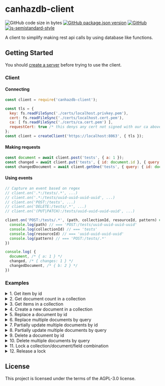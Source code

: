# canhazdb-client
![GitHub code size in bytes](https://img.shields.io/github/languages/code-size/canhazdb/client)
[![GitHub package.json version](https://img.shields.io/github/package-json/v/canhazdb/client)](https://github.com/canhazdb/client/blob/master/package.json)
[![GitHub](https://img.shields.io/github/license/canhazdb/client)](https://github.com/canhazdb/client/blob/master/LICENSE)
[![js-semistandard-style](https://img.shields.io/badge/code%20style-semistandard-brightgreen.svg)](https://github.com/standard/semistandard)

A client to simplify making rest api calls by using database like functions.

## Getting Started
You should [create a server](https://github.com/canhazdb/server#server-via-the-cli) before
trying to use the client.

### Client

#### Connecting
```javascript
const client = require('canhazdb-client');

const tls = {
  key: fs.readFileSync('./certs/localhost.privkey.pem'),
  cert: fs.readFileSync('./certs/localhost.cert.pem'),
  ca: [ fs.readFileSync('./certs/ca.cert.pem') ],
  requestCert: true /* this denys any cert not signed with our ca above */
};
const client = createClient('https://localhost:8063', { tls });
```

#### Making requests
```javascript
const document = await client.post('tests', { a: 1 });
const changed = await client.put('tests', { id: document.id }, { query: { b: 2 } });
const changedDocument = await client.getOne('tests', { query: { id: document.id } });
```

#### Using events
```javascript
// Capture an event based on regex
// client.on('.*:/tests/.*', ...)
// client.on('.*:/tests/uuid-uuid-uuid-uuid', ...)
// client.on('POST:/tests', ...)
// client.on('DELETE:/tests/.*', ...)
// client.on('(PUT|PATCH):/tests/uuid-uuid-uuid-uuid', ...)

client.on('POST:/tests/.*', (path, collectionId, resourceId, pattern) => {
  console.log(path) // === 'POST:/tests/uuid-uuid-uuid-uuid'
  console.log(collectionId) // === 'tests'
  console.log(resourceId) // === 'uuid-uuid-uuid-uuid'
  console.log(pattern) // === 'POST:/tests/.*'
})

console.log( {
  document, /* { a: 1 } */
  changed, /* { changes: 1 } */
  changedDocument, /* { b: 2 } */
})
```

### Examples
<details>
<summary>1. Get item by id</summary>
```javascript
client.get('tests', { 
  query: {
    id: 'example-uuid-paramater'
  }
});
```
</details>

<details>
<summary>2. Get document count in a collection</summary>
```javascript
client.count('tests', {
  query: {
    firstName: 'Joe'
  }
});
```
</details>

<details>
<summary>3. Get items in a collection</summary>
**Client:**
```javascript
client.get('tests', {
  query: {
    firstName: 'Joe'
  },
  limit: 10,
  order: 'desc(firstName)'
});
```
</details>

<details>
<summary>4. Create a new document in a collection</summary>
```javascript
client.post('tests', {
  firstName: 'Joe'
});
```
</details>

<details>
<summary>5. Replace a document by id</summary>
```javascript
client.put('tests', {
  firstName: 'Joe'
});
```
</details>

<details>
<summary>6. Replace multiple documents by query</summary>
```javascript
client.put('tests', {
    firstName: 'Zoe',
    location: 'GB',
    timezone: 'GMT'
}, {
  query: {
    location: 'GB'
  }
});
```
</details>

<details>
<summary>7. Partially update multiple documents by id</summary>
```javascript
client.patch('tests', {
    timezone: 'GMT'
}, {
  query: {
    location: 'GB'
  }
});
```
</details>

<details>
<summary>8. Partially update multiple documents by query</summary>
```javascript
client.patch('tests', {
    timezone: 'GMT'
}, {
  query: {
    location: 'GB'
  }
});
```
</details>

<details>
<summary>9. Delete a document by id</summary>
```javascript
client.delete('tests', {
  query: {
    id: 'example-uuid-paramater'
  }
});
```

</details>

<details>
<summary>10. Delete multiple documents by query</summary>
```javascript
client.delete('tests', {
  query: {
    location: 'GB'
  }
});
```
</details>

<details>
<summary>11. Lock a collection/document/field combination</summary>
```javascript
const lockId = await client.lock('users');
```
</details>

<details>
<summary>12. Release a lock</summary>
```javascript
const lockId = await client.lock(['users']);
const newDocument = await client.post('users', {
  name: 'mark'
}, {
  lockId,
  lockStrategy: 'wait' // optional: can be 'fail' or 'wait'. default is 'wait'.
});
await client.unlock(lockId);
```
</details>

## License
This project is licensed under the terms of the AGPL-3.0 license.
